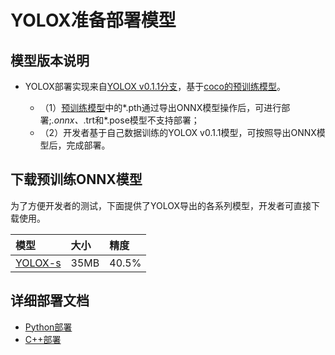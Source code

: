 # YOLOX准备部署模型

## 模型版本说明
- YOLOX部署实现来自[YOLOX v0.1.1分支](https://github.com/Megvii-BaseDetection/YOLOX/tree/0.1.1rc0)，基于[coco的预训练模型](https://github.com/Megvii-BaseDetection/YOLOX/releases/tag/0.1.1rc0)。

  - （1）[预训练模型](https://github.com/Megvii-BaseDetection/YOLOX/releases/tag/0.1.1rc0)中的*.pth通过导出ONNX模型操作后，可进行部署;*.onnx、*.trt和*.pose模型不支持部署；
  - （2）开发者基于自己数据训练的YOLOX v0.1.1模型，可按照导出ONNX模型后，完成部署。

## 下载预训练ONNX模型

为了方便开发者的测试，下面提供了YOLOX导出的各系列模型，开发者可直接下载使用。

| 模型                                                               | 大小    | 精度    |
|:---------------------------------------------------------------- |:----- |:----- |
| [YOLOX-s](https://bj.bcebos.com/paddlehub/fastdeploy/yolox_s.onnx) | 35MB | 40.5% |




## 详细部署文档

- [Python部署](python)
- [C++部署](cpp)
